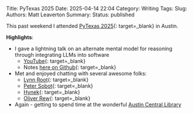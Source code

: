 Title: PyTexas 2025
Date: 2025-04-14 22:04
Category: Writing
Tags: 
Slug: 
Authors: Matt Leaverton
Summary: 
Status: published

This past weekend I attended [PyTexas 2025](https://www.pytexas.org/2025/){: target=_blank} in Austin.

**Highlights**:
- I gave a lightning talk on an alternate mental model for reasoning through integrating LLMs into software 
  - [YouTube](https://youtu.be/HunjqprrbpQ?si=rV-tHhfHoyGO_Fkr&t=523){: target=_blank}
  - Notes [here on Github](https://github.com/mattleaverton/pytexas-2025){: target=_blank}
- Met and enjoyed chatting with several awesome folks:
  - [Lynn Root](https://www.roguelynn.com/){: target=_blank}
  - [Peter Sobot](https://petersobot.com/){: target=_blank}
  - [Hynek](https://www.youtube.com/@The_Hynek){: target=_blank}
  - [Oliver Rew](https://github.com/oliver-rew){: target=_blank}
- Again - getting to spend time at the wonderful [Austin Central Library](https://library.austintexas.gov/central-library)
